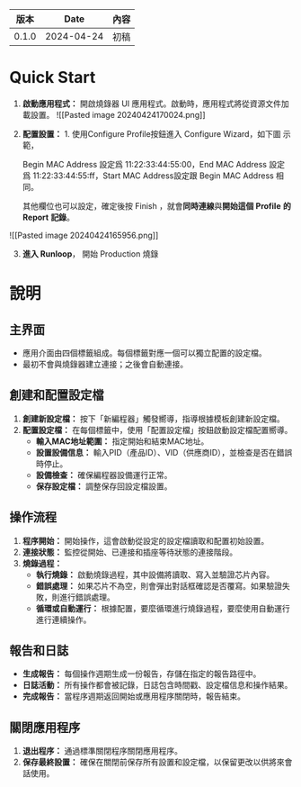 | 版本    | Date       | 內容  |
| ----- | ---------- | --- |
| 0.1.0 | 2024-04-24 | 初稿  |

# Quick Start


1. **啟動應用程式：** 開啟燒錄器 UI 應用程式。啟動時，應用程式將從資源文件加載設置。
   ![[Pasted image 20240424170024.png]]
2. **配置設置：** 1. 使用Configure Profile按鈕進入 Configure Wizard，如下圖 示範，
    
    Begin MAC Address 設定爲 11:22:33:44:55:00，End MAC Address 設定爲 11:22:33:44:55:ff，Start MAC Address設定跟 Begin MAC Address 相同。
    
    其他欄位也可以設定，確定後按 Finish ，就會**同時連線**與**開始這個** **Profile** **的** **Report** **記錄**。
    
![[Pasted image 20240424165956.png]]

3. **進入 Runloop**， 開始 Production 燒錄

# 說明
## 主界面

- 應用介面由四個標籤組成。每個標籤對應一個可以獨立配置的設定檔。
- 最初不會與燒錄器建立連接；之後會自動連接。

## 創建和配置設定檔

1. **創建新設定檔：** 按下「新編程器」觸發嚮導，指導根據模板創建新設定檔。
2. **配置設定檔：** 在每個標籤中，使用「配置設定檔」按鈕啟動設定檔配置嚮導。
    - **輸入MAC地址範圍：** 指定開始和結束MAC地址。
    - **設置設備信息：** 輸入PID（產品ID）、VID（供應商ID），並檢查是否在錯誤時停止。
    - **設備檢查：** 確保編程器設備運行正常。
    - **保存設定檔：** 調整保存回設定檔設置。

## 操作流程

1. **程序開始：** 開始操作，這會啟動從設定的設定檔讀取和配置初始設置。
2. **連接狀態：** 監控從開始、已連接和插座等待狀態的連接階段。
3. **燒錄過程：**
    - **執行燒錄：** 啟動燒錄過程，其中設備將讀取、寫入並驗證芯片內容。
    - **錯誤處理：** 如果芯片不為空，則會彈出對話框確認是否覆寫。如果驗證失敗，則進行錯誤處理。
    - **循環或自動運行：** 根據配置，要麼循環進行燒錄過程，要麼使用自動運行進行連續操作。

## 報告和日誌

- **生成報告：** 每個操作週期生成一份報告，存儲在指定的報告路徑中。
- **日誌活動：** 所有操作都會被記錄，日誌包含時間戳、設定檔信息和操作結果。
- **完成報告：** 當程序週期返回開始或應用程序關閉時，報告結束。

## 關閉應用程序

1. **退出程序：** 通過標準關閉程序關閉應用程序。
2. **保存最終設置：** 確保在關閉前保存所有設置和設定檔，以保留更改以供將來會話使用。

